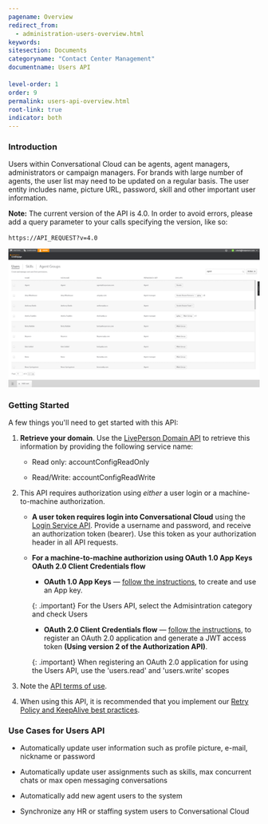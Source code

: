 ```yaml
---
pagename: Overview
redirect_from:
  - administration-users-overview.html
keywords:
sitesection: Documents
categoryname: "Contact Center Management"
documentname: Users API

level-order: 1
order: 9
permalink: users-api-overview.html
root-link: true
indicator: both
---
```

### Introduction

Users within Conversational Cloud can be agents, agent managers, administrators or campaign managers.  For brands with large number of agents, the user list may need to be updated on a regular basis.  The user entity includes name, picture URL, password, skill and other important user information.

**Note:** The current version of the API is 4.0. In order to avoid errors, please add a query parameter to your calls specifying the version, like so:

`https://API_REQUEST?v=4.0`

![UsersOverview](img/usersoverview.png)

### Getting Started

A few things you'll need to get started with this API:

1. **Retrieve your domain**. Use the [LivePerson Domain API](agent-domain-domain-api.html) to retrieve this information by providing the following service name:

	* Read only: accountConfigReadOnly

	* Read/Write: accountConfigReadWrite

2. This API requires authorization using _either_ a user login or a machine-to-machine authorization.

	* **A user token requires login into Conversational Cloud** using the [Login Service API](login-getting-started.html). Provide a username and password, and receive an authorization token (bearer). Use this token as your authorization header in all API requests.

	* **For a machine-to-machine authorizion using OAuth 1.0 App Keys OAuth 2.0 Client Credentials flow**
		* **OAuth 1.0 App Keys** — [follow the instructions](create-oauth-1-0-api-keys.html), to create and use an App key.
		
		{: .important}
	For the Users API, select the Admisintration category and check Users

		* **OAuth 2.0 Client Credentials flow** — [follow the instructions](oauth-2-0-client-credentials.html), to register an OAuth 2.0 application and generate a JWT access token **(Using version 2 of the Authorization API)**.  

		{: .important}
	When registering an OAuth 2.0 application for using the Users API, use the 'users.read' and 'users.write' scopes

3. Note the [API terms of use](https://www.liveperson.com/policies/apitou).

4. When using this API, it is recommended that you implement our [Retry Policy and KeepAlive best practices](guides-retry-policy.html).

### Use Cases for Users API

* Automatically update user information such as profile picture, e-mail, nickname or password

* Automatically update user assignments such as skills, max concurrent chats or max open messaging conversations

* Automatically add new agent users to the system

* Synchronize any HR or staffing system users to Conversational Cloud
